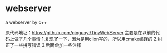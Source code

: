 # webserver
a webserver by c++

原代码地址：https://github.com/qinguoyi/TinyWebServer
主要是在以前的代码上做了几个事情
1.复现了一下，因为是用clion写的，所以用cmake编译的
2.纠正了一些拼写错误
3.后面会加一些注释
